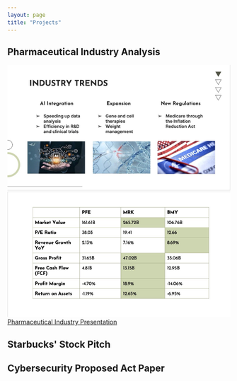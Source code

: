 ```yaml
---
layout: page
title: "Projects"
---
```

## Pharmaceutical Industry Analysis
![Industry Trends](pharmaceutical_trends.jpg)
![Company Comparison](pharmaceutical_comparison.jpg)
[Pharmaceutical Industry Presentation](Pharmaceutical_Slides.pdf)

## Starbucks' Stock Pitch

## Cybersecurity Proposed Act Paper
